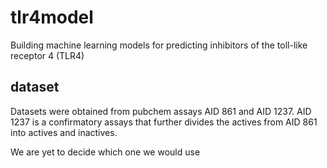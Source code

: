 # tlr4model
Building machine learning models for predicting inhibitors of the toll-like receptor 4 (TLR4)

## dataset
Datasets were obtained from pubchem assays AID 861 and AID 1237. 
AID 1237 is a confirmatory assays that further divides the actives from AID 861 into actives and inactives.

We are yet to decide which one we would use


